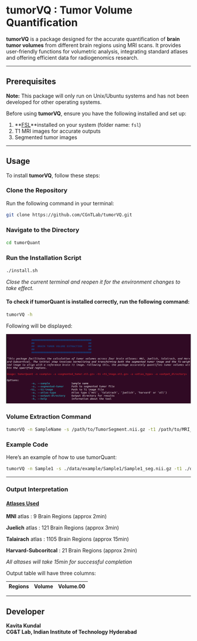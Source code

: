 # tumorVQ : Tumor Volume Quantification

**tumorVQ** is a package designed for the accurate quantification of **brain tumor volumes** from different brain regions using MRI scans. It provides user-friendly functions for volumetric analysis, integrating standard atlases and offering efficient data for radiogenomics research.

---

## Prerequisites

**Note:** This package will only run on Unix/Ubuntu systems and has not been developed for other operating systems.

Before using **tumorVQ**, ensure you have the following installed and set up:

1. **[FSL](https://fsl.fmrib.ox.ac.uk/fsl/docs/#/install/linux)**installed on your system (folder name: `fsl`)
2. T1 MRI images for accurate outputs
3. Segmented tumor images

---

## Usage

To install **tumorVQ**, follow these steps:

### Clone the Repository

Run the following command in your terminal:

```bash
git clone https://github.com/CGnTLab/tumorVQ.git
```
### Navigate to the Directory
```bash
cd tumorQuant
```

### Run the Installation Script
```bash
./install.sh
```
*Close the current terminal and reopen it for the environment changes to take effect.*

#### To check if tumorQuant is installed correctly, run the following command:
```bash
tumorVQ -h
```
Following will be displayed:

![tumorVQ Help Output](data/misc/tumorQuant_help.png)

### Volume Extraction Command
```bash
tumorVQ -n SampleName -s /path/to/TumorSegment.nii.gz -t1 /path/to/MRI_t1.nii.gz -a atlas -o /path/to/output
```

### Example Code

Here’s an example of how to use tumorQuant:
```bash
tumorVQ -n Sample1 -s ./data/example/Sample1/Sample1_seg.nii.gz -t1 ./data/example/Sample1/Sample1_t1.nii.gz -a all -o ./Sample1_output
```
---
### Output Interpretation
#### [Atlases Used](https://fsl.fmrib.ox.ac.uk/fsl/docs/#/other/datasets)

**MNI** atlas : 9 Brain Regions (approx 2min)

**Juelich** atlas : 121 Brain Regions (approx 3min)

**Talairach** atlas : 1105 Brain Regions (approx 15min)

**Harvard-Subcoritcal** : 21 Brain Regions (approx 2min)

*All altases will take 15min for successful completion*

Output table will have three columns:

| Regions | Volume | Volume.00 |
|---------|--------|-----------|


---
## Developer

**Kavita Kundal**  
**CG&T Lab, Indian Institute of Technology Hyderabad**




